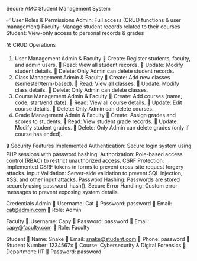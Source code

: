 Secure AMC Student Management System

✅ User Roles & Permissions
Admin:	Full access (CRUD functions & user management)
Faculty:	Manage student records related to their courses
Student:	View-only access to personal records & grades

🛠 CRUD Operations
1. User Management
Admin & Faculty
🔹 Create: Register students, faculty, and admin users.
🔹 Read: View all student records.
🔹 Update: Modify student details.
🔹 Delete: Only Admin can delete student records.
2. Class Management
Admin & Faculty
🔹 Create: Add new classes (semester/term-based).
🔹 Read: View all classes.
🔹 Update: Modify class details.
🔹 Delete: Only Admin can delete classes.
3. Course Management
Admin & Faculty
🔹 Create: Add courses (name, code, start/end date).
🔹 Read: View all course details.
🔹 Update: Edit course details.
🔹 Delete: Only Admin can delete courses.
4. Grade Management
Admin & Faculty
🔹 Create: Assign grades and scores to students.
🔹 Read: View student grade records.
🔹 Update: Modify student grades.
🔹 Delete: Only Admin can delete grades (only if course has ended).

🔒 Security Features Implemented
Authentication:	Secure login system using PHP sessions with password hashing.
Authorization: Role-based access control (RBAC) to restrict unauthorized access.
CSRF Protection:	Implemented CSRF tokens in forms to prevent cross-site request forgery attacks.
Input Validation:	Server-side validation to prevent SQL injection, XSS, and other input attacks.
Password Hashing:	Passwords are stored securely using password_hash().
Secure Error Handling:	Custom error messages to prevent exposing system details.

Credentials
Admin
🔹 Username: Cat
🔹 Password: password
🔹 Email: cat@admin.com
🔹 Role: Admin

Faculty
🔹 Username: Capy
🔹 Password: password
🔹 Email: capy@faculty.com
🔹 Role: Faculty

Student
🔹 Name: Snake
🔹 Email: snake@student.com
🔹 Phone: password
🔹 Student Number: 1234567x
🔹 Course: Cybersecurity & Digital Forensics
🔹 Department: IIT
🔹 Password: password
